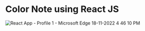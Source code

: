 # Color Note using React JS


![React App - Profile 1 - Microsoft​ Edge 18-11-2022 4 46 10 PM](https://user-images.githubusercontent.com/95397948/202694269-a3895b6a-4a85-4565-82af-84520c4ae9d8.png)

